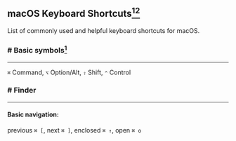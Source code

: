 ## macOS Keyboard Shortcuts[<sup>1</sup>](https://support.apple.com/en-ca/HT201236)[<sup>2</sup>](https://medium.com/@s.birntachas/70-mac-keyboard-shortcuts-6a614e902a22)

List of commonly used and helpful keyboard shortcuts for macOS.

### # Basic symbols[<sup>1</sup>](https://support.apple.com/en-ca/guide/mac-help/cpmh0011/mac)
---
`⌘` Command, `⌥` Option/Alt, `⇧` Shift, `⌃` Control

### # Finder
---
#### Basic navigation: 

previous `⌘ [`, next `⌘ ]`, enclosed `⌘ ↑`, open `⌘ o`